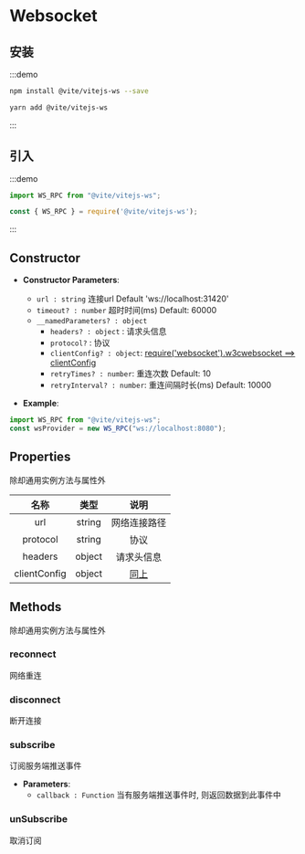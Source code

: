 # Websocket

## 安装

:::demo
```bash tab:npm
npm install @vite/vitejs-ws --save
```

```bash tab:yarn
yarn add @vite/vitejs-ws
```
:::

## 引入

:::demo
```javascript tab:ES6
import WS_RPC from "@vite/vitejs-ws";
```

```javascript tab:require
const { WS_RPC } = require('@vite/vitejs-ws');
```
:::

## Constructor

- **Constructor Parameters**: 
    * `url : string` 连接url Default 'ws://localhost:31420'
    * `timeout? : number` 超时时间(ms) Default: 60000
    * `__namedParameters? : object` 
        - `headers? : object` : 请求头信息
        - `protocol?` : 协议
        - `clientConfig? : object`: [require('websocket').w3cwebsocket ==> clientConfig](https://github.com/theturtle32/WebSocket-Node/blob/58f301a6e245ee25c4ca50dbd6e3d30c69c9d3d1/docs/WebSocketClient.md)
        - `retryTimes? : number`: 重连次数 Default: 10
        - `retryInterval? : number`: 重连间隔时长(ms) Default: 10000

- **Example**:
```javascript
import WS_RPC from "@vite/vitejs-ws";
const wsProvider = new WS_RPC("ws://localhost:8080");
```

## Properties
除却通用实例方法与属性外

|  名称  | 类型 | 说明 |
|:------------:|:-----:|:-----:|
| url | string | 网络连接路径 |
| protocol | string | 协议 |
| headers | object | 请求头信息 |
| clientConfig | object | [同上](https://github.com/theturtle32/WebSocket-Node/blob/58f301a6e245ee25c4ca50dbd6e3d30c69c9d3d1/docs/WebSocketClient.md)|

## Methods
除却通用实例方法与属性外

### reconnect
网络重连

### disconnect
断开连接

### subscribe
订阅服务端推送事件

- **Parameters**: 
  * `callback : Function` 当有服务端推送事件时, 则返回数据到此事件中

### unSubscribe
取消订阅
